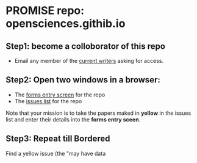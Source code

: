 # PROMISE repo: opensciences.githib.io

## Step1: become a colloborator of this repo

+ Email any member of the [current writers](https://github.com/opensciences/opensciences.github.io/graphs/contributors)
  asking for access.
  
## Step2: Open two windows in a browser:

+ The [forms entry screen](http://openscience.us/repo/contribute/donate) for the repo
+ The [issues list](https://github.com/opensciences/opensciences.github.io/issues) for the repo

Note that your mission is to take the papers maked in **yellow** in the 
issues list and enter their details into the **forms entry sceen**.

## Step3: Repeat till Bordered

Find a yellow issue (the "may have data

